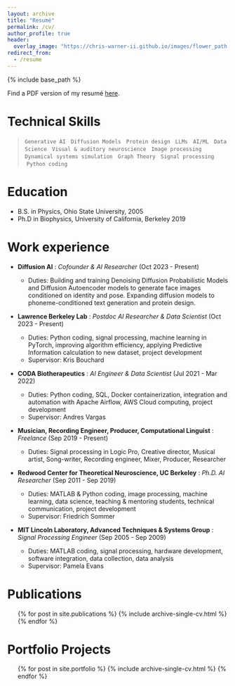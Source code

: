 ```yaml
---
layout: archive
title: "Resumé"
permalink: /cv/
author_profile: true
header:
  overlay_image: "https://chris-warner-ii.github.io/images/flower_path.JPG"
redirect_from:
  - /resume
---
```


{% include base_path %}

Find a PDF version of my resumé [here](https://chris-warner-ii.github.io/files/Warner_resume.pdf).

Technical Skills
======

> `Generative AI` &nbsp; `Diffusion Models` &nbsp; `Protein design` &nbsp; `LLMs` &nbsp; `AI/ML` &nbsp; `Data Science` &nbsp; `Visual & auditory neuroscience` &nbsp; `Image processing` &nbsp; `Dynamical systems simulation` &nbsp; `Graph Theory` &nbsp; `Signal processing` &nbsp;`Python coding`

Education
======
* B.S. in Physics, Ohio State University, 2005
* Ph.D in Biophysics, University of California, Berkeley 2019

Work experience
======

* **Diffusion AI** : *Cofounder & AI Researcher* (Oct 2023 - Present)
  * Duties: Building and training Denoising Diffusion Probabilistic Models and Diffusion Autoencoder models to generate face images conditioned on identity and pose. Expanding diffusion models to phoneme-conditioned text generation and protein design.

* **Lawrence Berkeley Lab** : *Postdoc AI Researcher & Data Scientist* (Oct 2023 - Present)
  * Duties: Python coding, signal processing, machine learning in PyTorch, improving algorithm efficiency, applying Predictive Information calculation to new dataset, project development
  * Supervisor: Kris Bouchard 

* **CODA Biotherapeutics** : *AI Engineer & Data Scientist* (Jul 2021 - Mar 2022) 
  * Duties: Python coding, SQL, Docker containerization, integration and automation with Apache Airflow, AWS Cloud computing, project development 
  * Supervisor: Andres Vargas  

* **Musician, Recording Engineer, Producer, Computational Linguist** : *Freelance*  (Sep 2019 - Present)
  * Duties: Signal processing in Logic Pro, Creative director, Musical artist, Song-writer, Recording engineer, Mixer, Producer, Researcher  

* **Redwood Center for Theoretical Neuroscience, UC Berkeley** : *Ph.D. AI Researcher* (Sep 2011 - Sep 2019)
  * Duties: MATLAB & Python coding, image processing, machine learning, data science, teaching & mentoring students, technical communication, project development
  * Supervisor: Friedrich Sommer  

* **MIT Lincoln Laboratory, Advanced Techniques & Systems Group** : *Signal Processing Engineer* (Sep 2005 - Sep 2009)
  * Duties: MATLAB coding, signal processing, hardware development, software integration, data collection, data analysis 
  * Supervisor: Pamela Evans   
  

Publications
======
  <ul>{% for post in site.publications %}
    {% include archive-single-cv.html %}
  {% endfor %}</ul>

Portfolio Projects
======
  <ol>{% for post in site.portfolio %}
    {% include archive-single-cv.html %}
  {% endfor %}</ol>  
  
<!--  
Talks
======
  <ul>{% for post in site.talks %}
    {% include archive-single-talk-cv.html %}
  {% endfor %}</ul>
  
Teaching
======
  <ul>{% for post in site.teaching %}
    {% include archive-single-cv.html %}
  {% endfor %}</ul>


  
Service and leadership
======
* 

-->  
